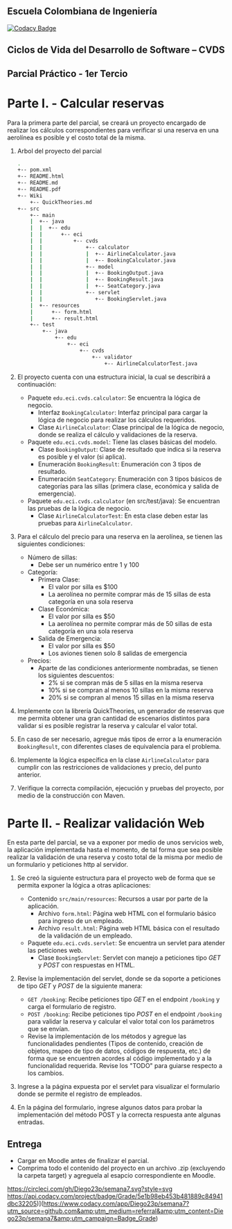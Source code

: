## Escuela Colombiana de Ingeniería

[![Codacy Badge](https://api.codacy.com/project/badge/Grade/aaa37bc1f0ff467aaa9a6a09dad55006)](https://app.codacy.com/app/Diego23p/semana7?utm_source=github.com&utm_medium=referral&utm_content=Diego23p/semana7&utm_campaign=Badge_Grade_Settings)

## Ciclos de Vida del Desarrollo de Software – CVDS
## Parcial Práctico - 1er Tercio


# Parte I. - Calcular reservas

Para la primera parte del parcial, se creará un proyecto encargado de realizar los cálculos correspondientes para verificar si una reserva en una aerolínea es posible y el costo total de la misma.

1. Arbol del proyecto del parcial

     ```bash
     .
     +-- pom.xml
     +-- README.html
     +-- README.md
     +-- README.pdf
     +-- Wiki
         +-- QuickTheories.md
     +-- src
         +-- main
         |  +-- java
         |  |  +-- edu
         |  |      +-- eci
         |  |          +-- cvds
         |  |              +-- calculator
         |  |              |  +-- AirlineCalculator.java
         |  |              |  +-- BookingCalculator.java
         |  |              +-- model
         |  |              |  +-- BookingOutput.java
         |  |              |  +-- BookingResult.java
         |  |              |  +-- SeatCategory.java
         |  |              +-- servlet
         |  |                 +-- BookingServlet.java
         |  +-- resources
         |      +-- form.html
         |      +-- result.html
         +-- test
             +-- java
                 +-- edu
                     +-- eci
                         +-- cvds
                             +-- validator
                                 +-- AirlineCalculatorTest.java
     ```
1. El proyecto cuenta con una estructura inicial, la cual se describirá a continuación:
	* Paquete `edu.eci.cvds.calculator`: Se encuentra la lógica de negocio.
		* Interfaz `BookingCalculator`: Interfaz principal para cargar la lógica de negocio para realizar los cálculos requeridos.
		* Clase `AirlineCalculator`: Clase principal de la lógica de negocio, donde se realiza el cálculo y validaciones de la reserva.
	* Paquete `edu.eci.cvds.model`: Tiene las clases básicas del modelo.
		* Clase `BookingOutput`: Clase de resultado que indica si la reserva es posible y el valor (si aplica).
		* Enumeración `BookingResult`: Enumeración con 3 tipos de resultado.
		* Enumeración `SeatCategory`: Enumeración con 3 tipos básicos de categorías para las sillas (primera clase, económica y salida de emergencia).
	* Paquete `edu.eci.cvds.calculator` (en src/test/java): Se encuentran las pruebas de la lógica de negocio.
		* Clase `AirlineCalculatorTest`: En esta clase deben estar las pruebas para `AirlineCalculator`.

2. Para el cálculo del precio para una reserva en la aerolínea, se tienen las siguientes condiciones:
	* Número de sillas:
		* Debe ser un numérico entre 1 y 100
	* Categoría:
		* Primera Clase:
			* El valor por silla es $100
			* La aerolínea no permite comprar más de 15 sillas de esta categoría en una sola reserva
		* Clase Económica:
			* El valor por silla es $50
			* La aerolínea no permite comprar más de 50 sillas de esta categoría en una sola reserva
		* Salida de Emergencia:
			* El valor por silla es $50
			* Los aviones tienen solo 8 salidas de emergencia
	* Precios:
		* Aparte de las condiciones anteriormente nombradas, se tienen los siguientes descuentos:
			*  2% si se compran más de 5 sillas en la misma reserva
			* 10% si se compran al menos 10 sillas en la misma reserva
			* 20% si se compran al menos 15 sillas en la misma reserva

3. Implemente con la librería QuickTheories, un generador de reservas que me permita obtener una gran cantidad de escenarios distintos para validar si es posible registrar la reserva y calcular el valor total.

4. En caso de ser necesario, agregue más tipos de error a la enumeración `BookingResult`, con diferentes clases de equivalencia para el problema.

5. Implemente la lógica específica en la clase `AirlineCalculator` para cumplir con las restricciones de validaciones y precio, del punto anterior.

6. Verifique la correcta compilación, ejecución y pruebas del proyecto, por medio de la construcción con Maven.

# Parte II. - Realizar validación Web

En esta parte del parcial, se va a exponer por medio de unos servicios web, la aplicación implementada hasta el momento, de tal forma que sea posible realizar la validación de una reserva y costo total de la misma por medio de un formulario y peticiones http al servidor.

1. Se creó la siguiente estructura para el proyecto web de forma que se permita exponer la lógica a otras aplicaciones:
	* Contenido `src/main/resources`: Recursos a usar por parte de la aplicación.
		* Archivo `form.html`: Página web HTML con el formulario básico para ingreso de un empleado.
		* Archivo `result.html`: Página web HTML básica con el resultado de la validación de un empleado.
	* Paquete `edu.eci.cvds.servlet`: Se encuentra un servlet para atender las peticiones web.
		* Clase `BookingServlet`: Servlet con manejo a peticiones tipo *GET* y *POST* con respuestas en HTML.

2. Revise la implementación del servlet, donde se da soporte a peticiones de tipo *GET* y *POST* de la siguiente manera:
	* `GET /booking`: Recibe peticiones tipo *GET* en el endpoint `/booking` y carga el formulario de registro.
	* `POST /booking`: Recibe peticiones tipo *POST* en el endpoint `/booking` para validar la reserva y calcular el valor total con los parámetros que se envían.
	* Revise la implementación de los métodos y agregue las funcionalidades pendientes (Tipos de contenido, creación de objetos, mapeo de tipo de datos, códigos de respuesta, etc.) de forma que se encuentren acordes al código implementado y a la funcionalidad requerida. Revise los "TODO" para guiarse respecto a los cambios.

3. Ingrese a la página expuesta por el servlet para visualizar el formulario donde se permite el registro de empleados.

4. En la página del formulario, ingrese algunos datos para probar la implementación del método POST y la correcta respuesta ante algunas entradas.


## Entrega

* Cargar en Moodle antes de finalizar el parcial.
* Comprima todo el contenido del proyecto en un archivo .zip (excluyendo la carpeta target) y agreguela al esapcio correspondiente en Moodle.


https://circleci.com/gh/Diego23p/semana7.svg?style=svg
https://api.codacy.com/project/badge/Grade/5e1b98eb453b481889c84941dbc32205)](https://www.codacy.com/app/Diego23p/semana7?utm_source=github.com&amp;utm_medium=referral&amp;utm_content=Diego23p/semana7&amp;utm_campaign=Badge_Grade)